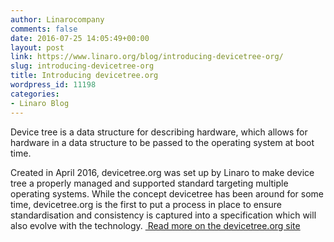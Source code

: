 ```yaml
---
author: Linarocompany
comments: false
date: 2016-07-25 14:05:49+00:00
layout: post
link: https://www.linaro.org/blog/introducing-devicetree-org/
slug: introducing-devicetree-org
title: Introducing devicetree.org
wordpress_id: 11198
categories:
- Linaro Blog
---
```


Device tree is a data structure for describing hardware, which allows for hardware in a data structure to be passed to the operating system at boot time.

Created in April 2016, devicetree.org was set up by Linaro to make device tree a properly managed and supported standard targeting multiple operating systems. While the concept devicetree has been around for some time, devicetree.org is the first to put a process in place to ensure standardisation and consistency is captured into a specification which will also evolve with the technology. [ Read more on the devicetree.org site](http://www.devicetree.org/blog/introducing-devicetree-org/)
